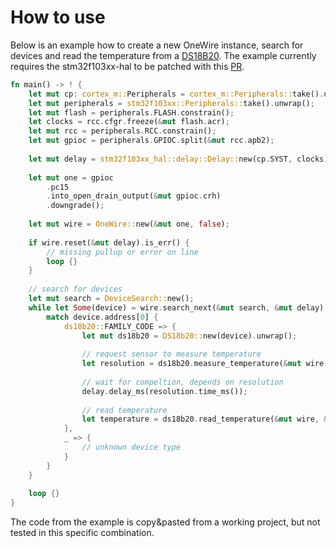 # How to use
Below is an example how to create a new OneWire instance, search for devices and read the temperature from a [DS18B20](https://www.google.com/url?sa=t&rct=j&q=&esrc=s&source=web&cd=1&cad=rja&uact=8&ved=0ahUKEwjY3ZaK3ZTcAhUwb5oKHeW1AaYQFghhMAA&url=https%3A%2F%2Fdatasheets.maximintegrated.com%2Fen%2Fds%2FDS18B20.pdf&usg=AOvVaw1BHiiWuK-ej9DummvLpx8c).
The example currently requires the stm32f103xx-hal to be patched with this [PR](https://github.com/japaric/stm32f103xx-hal/pull/51).

```rust
fn main() -> ! {
    let mut cp: cortex_m::Peripherals = cortex_m::Peripherals::take().unwrap();
    let mut peripherals = stm32f103xx::Peripherals::take().unwrap();
    let mut flash = peripherals.FLASH.constrain();
    let clocks = rcc.cfgr.freeze(&mut flash.acr);
    let mut rcc = peripherals.RCC.constrain();
    let mut gpioc = peripherals.GPIOC.split(&mut rcc.apb2);
    
    let mut delay = stm32f103xx_hal::delay::Delay::new(cp.SYST, clocks);
    
    let mut one = gpioc
        .pc15
        .into_open_drain_output(&mut gpioc.crh)
        .downgrade();
        
    let mut wire = OneWire::new(&mut one, false);
    
    if wire.reset(&mut delay).is_err() {
        // missing pullup or error on line
        loop {}
    }
    
    // search for devices
    let mut search = DeviceSearch::new();
    while let Some(device) = wire.search_next(&mut search, &mut delay).unwrap() {
        match device.address[0] {
            ds18b20::FAMILY_CODE => {
                let mut ds18b20 = DS18b20::new(device).unwrap();
                
                // request sensor to measure temperature
                let resolution = ds18b20.measure_temperature(&mut wire, &mut delay).unwrap();
                
                // wait for compeltion, depends on resolution 
                delay.delay_ms(resolution.time_ms());
                
                // read temperature
                let temperature = ds18b20.read_temperature(&mut wire, &mut delay).unwrap();
            },
            _ => {
                // unknown device type            
            }
        }
    }
    
    loop {}
}
```
The code from the example is copy&pasted from a working project, but not tested in this specific combination. 
